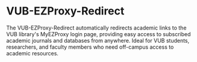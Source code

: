 # VUB-EZProxy-Redirect
The VUB-EZProxy-Redirect automatically redirects academic links to the VUB library's MyEZProxy login page, providing easy access to subscribed academic journals and databases from anywhere. Ideal for VUB students, researchers, and faculty members who need off-campus access to academic resources.
